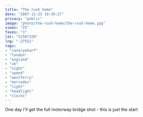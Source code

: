 ```yaml
---
title: "The rush home"
date: "2007-11-23 10:39:27"
privacy: "public"
image: "photo/the-rush-home/the-rush-home.jpg"
views: "25"
faves: "3"
lat: "51507320"
lng: "-27551"
tags:
- "canarywharf"
- "london"
- "england"
- "uk"
- "night"
- "speed"
- "westferry"
- "mercedes"
- "light"
- "headlight"
- "clocks"
---
```

One day I'll get the full motorway bridge shot - this is just the start 
